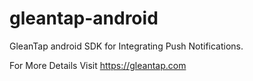 # gleantap-android
GleanTap android SDK for Integrating Push Notifications.

For More Details Visit
https://gleantap.com



